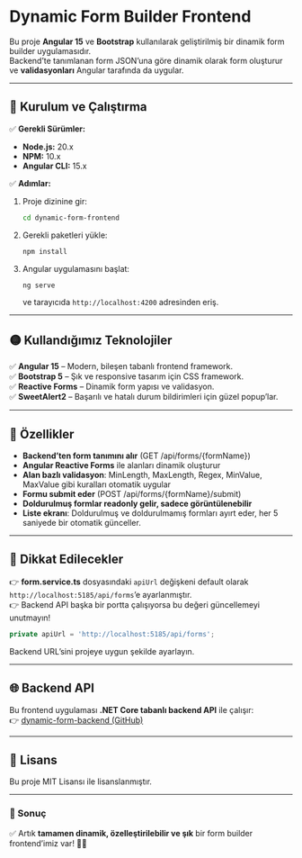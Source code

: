 
# Dynamic Form Builder Frontend

Bu proje **Angular 15** ve **Bootstrap** kullanılarak geliştirilmiş bir dinamik form builder uygulamasıdır.  
Backend’te tanımlanan form JSON’una göre dinamik olarak form oluşturur ve **validasyonları** Angular tarafında da uygular.

---

## 🚀 Kurulum ve Çalıştırma

✅ **Gerekli Sürümler:**  
- **Node.js:** 20.x  
- **NPM:** 10.x  
- **Angular CLI:** 15.x

✅ **Adımlar:**  
1. Proje dizinine gir:
   ```bash
   cd dynamic-form-frontend
   ```

2. Gerekli paketleri yükle:
   ```bash
   npm install
   ```

3. Angular uygulamasını başlat:
   ```bash
   ng serve
   ```
   ve tarayıcıda `http://localhost:4200` adresinden eriş.

---

## 🟡 Kullandığımız Teknolojiler

✅ **Angular 15** – Modern, bileşen tabanlı frontend framework.  
✅ **Bootstrap 5** – Şık ve responsive tasarım için CSS framework.  
✅ **Reactive Forms** – Dinamik form yapısı ve validasyon.  
✅ **SweetAlert2** – Başarılı ve hatalı durum bildirimleri için güzel popup’lar.

---

## 🌟 Özellikler

- **Backend’ten form tanımını alır** (GET /api/forms/{formName})  
- **Angular Reactive Forms** ile alanları dinamik oluşturur  
- **Alan bazlı validasyon**: MinLength, MaxLength, Regex, MinValue, MaxValue gibi kuralları otomatik uygular  
- **Formu submit eder** (POST /api/forms/{formName}/submit)  
- **Doldurulmuş formlar readonly gelir, sadece görüntülenebilir**  
- **Liste ekranı**: Doldurulmuş ve doldurulmamış formları ayırt eder, her 5 saniyede bir otomatik günceller.

---

## 🔧 Dikkat Edilecekler

👉 **form.service.ts** dosyasındaki `apiUrl` değişkeni default olarak `http://localhost:5185/api/forms`’e ayarlanmıştır.  
👉 Backend API başka bir portta çalışıyorsa bu değeri güncellemeyi unutmayın!  
```typescript
private apiUrl = 'http://localhost:5185/api/forms';
```
Backend URL’sini projeye uygun şekilde ayarlayın.

---

## 🌐 Backend API
Bu frontend uygulaması **.NET Core tabanlı backend API** ile çalışır:  
👉 [dynamic-form-backend (GitHub)](https://github.com/slmngs/dynamic-form-backend/)

---

## 📝 Lisans
Bu proje MIT Lisansı ile lisanslanmıştır.

---

### 🎯 Sonuç
✅ Artık **tamamen dinamik, özelleştirilebilir ve şık** bir form builder frontend’imiz var! 🚀✨
